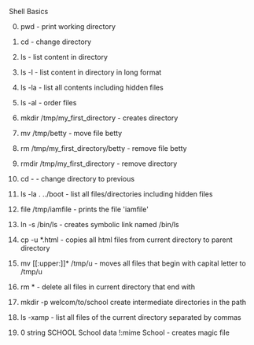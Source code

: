 Shell Basics

0. pwd - print working directory

1. cd - change directory

2. ls - list content in directory

3. ls -l - list content in directory in long format

4. ls -la - list all contents including hidden files

5. ls -al - order files

6. mkdir /tmp/my_first_directory - creates directory

7. mv /tmp/betty - move file betty

8. rm /tmp/my_first_directory/betty - remove file betty

9. rmdir /tmp/my_first_directory - remove directory

10. cd - - change directory to previous

11. ls -la . ../boot - list all files/directories including hidden files

12. file /tmp/iamfile - prints the file 'iamfile'

13. ln -s /bin/ls - creates symbolic link named /bin/ls

14. cp -u *.html - copies all html files from current directory to parent directory

15. mv [[:upper:]]* /tmp/u - moves all files that begin with capital letter to /tmp/u

16. rm * - delete all files in current directory that end with 

17. mkdir -p welcom/to/school create intermediate directories in the path

18. ls -xamp - list all files of the current directory separated by commas

19. 0 string SCHOOL School data 
    !:mime School - creates magic file
